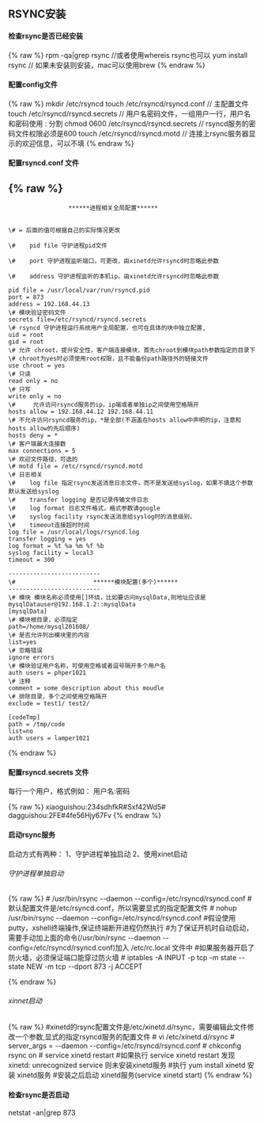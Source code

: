 ## RSYNC安装 ##
#### 检查rsync是否已经安装 ####

  {% raw %}
    rpm -qa|grep rsync  //或者使用whereis rsync也可以
    yum install rsync     // 如果未安装则安装，mac可以使用brew
  {% endraw %}
  
#### 配置config文件 ####

  {% raw %}
    mkdir /etc/rsyncd
    touch /etc/rsyncd/rsyncd.conf         // 主配置文件
    touch /etc/rsyncd/rsyncd.secrets      // 用户名密码文件，一组用户一行，用户名和密码使用 : 分割
    chmod 0600 /etc/rsyncd/rsyncd.secrets  // rsyncd服务的密码文件权限必须是600
    touch /etc/rsyncd/rsyncd.motd          // 连接上rsync服务器显示的欢迎信息，可以不填
  {% endraw %}
  
#### 配置rsyncd.conf 文件 ####

  {% raw %}
   ---------------
                     ******进程相关全局配置******
  
  
    \# = 后面的值可根据自己的实际情况更改

    \#    pid file 守护进程pid文件

    \#    port 守护进程监听端口，可更改，由xinetd允许rsyncd时忽略此参数

    \#    address 守护进程监听的本机ip，由xinetd允许rsyncd时忽略此参数

    pid file = /usr/local/var/run/rsyncd.pid
    port = 873
    address = 192.168.44.13
    \# 模块验证密码文件
    secrets file=/etc/rsyncd/rsyncd.secrets
    \# rsyncd 守护进程运行系统用户全局配置，也可在具体的块中独立配置,
    uid = root
    gid = root
    \# 允许 chroot，提升安全性，客户端连接模块，首先chroot到模块path参数指定的目录下
    \# chroot为yes时必须使用root权限，且不能备份path路径外的链接文件
    use chroot = yes
    \# 只读
    read only = no
    \# 只写
    write only = no
    \#     允许访问rsyncd服务的ip，ip端或者单独ip之间使用空格隔开
    hosts allow = 192.168.44.12 192.168.44.11
    \# 不允许访问rsyncd服务的ip，*是全部(不涵盖在hosts allow中声明的ip，注意和hosts allow的先后顺序)
    hosts deny = *
    \# 客户端最大连接数
    max connections = 5
    \# 欢迎文件路径，可选的
    \# motd file = /etc/rsyncd/rsyncd.motd
    \# 日志相关
    \#    log file 指定rsync发送消息日志文件，而不是发送给syslog，如果不填这个参数默认发送给syslog
    \#    transfer logging 是否记录传输文件日志
    \#    log format 日志文件格式，格式参数请google
    \#    syslog facility rsync发送消息给syslog时的消息级别，
    \#    timeout连接超时时间
    log file = /usr/local/logs/rsyncd.log
    transfer logging = yes
    log format = %t %a %m %f %b
    syslog facility = local3
    timeout = 300

    --------------------------
    \#                      ******模块配置(多个)******
    --------------------------
    \# 模块 模块名称必须使用[]环绕，比如要访问mysqlData,则地址应该是mysqlDatauser@192.168.1.2::mysqlData
    [mysqlData]
    \# 模块根目录，必须指定
    path=/home/mysql201608/
    \# 是否允许列出模块里的内容
    list=yes
    \# 忽略错误
    ignore errors
    \# 模块验证用户名称，可使用空格或者逗号隔开多个用户名
    auth users = phper1021
    \# 注释
    comment = some description about this moudle
    \# 排除目录，多个之间使用空格隔开
    exclude = test1/ test2/

    [codeTmp]
    path = /tmp/code
    list=no
    auth users = lamper1021

  {% endraw %}
  
#### 配置rsyncd.secrets 文件 ####
每行一个用户，格式例如：  用户名:密码

  {% raw %}
    xiaoguishou:234sdhfkR#Sxf42Wd5#
    dagguishou:2FE#4fe56Hjy67Fv
  {% endraw %}
  
#### 启动rsync服务 ####

启动方式有两种：
1、守护进程单独启动
2、使用xinet启动

###### 守护进程单独启动 ######

  {% raw %}
    \# /usr/bin/rsync --daemon --config=/etc/rsyncd/rsyncd.conf       \#默认配置文件是/etc/rsyncd.conf，所以需要显式的指定配置文件
    \# nohup /usr/bin/rsync --daemon --config=/etc/rsyncd/rsyncd.conf    \#假设使用putty，xshell终端操作,保证终端断开进程仍然执行
    \#为了保证开机时自动启动，需要手动加上面的命令(/usr/bin/rsync --daemon --config=/etc/rsyncd/rsyncd.conf)加入 /etc/rc.local 文件中
    \#如果服务器开启了防火墙，必须保证端口能穿过防火墙
    \# iptables -A INPUT -p tcp -m state --state NEW  -m tcp --dport 873 -j ACCEPT

{% endraw %}

###### xinnet启动 ######

  {% raw %}
      \#xinetd的rsync配置文件是/etc/xinetd.d/rsync，需要编辑此文件修改一个参数,显式的指定rsyncd服务的配置文件
    \# vi /etc/xinetd.d/rsync
    \# server_args     = --daemon --config=/etc/rsyncd/rsyncd.conf
    \# chkconfig rsync on
    \# service xinetd restart
    \#如果执行 service xinetd restart 发现 xinetd: unrecognized service 则未安装xinetd服务
    \#执行 yum install xinetd 安装 xinetd服务
    \#安装之后启动 xinetd服务(service xinetd start)
  {% endraw %}
  
#### 检查rsync是否启动 ####

netstat -an|grep 873
